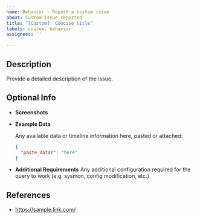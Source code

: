 ```yaml
---
name: Behavior - Report a custom issue
about: Custom Issue reported
title: "[Custom]: Concise title"
labels: custom, behavior
assignees: ''

---
```


## Description

Provide a detailed description of the issue.

## Optional Info

- **Screenshots**

- **Example Data**

  Any available data or timeline information here, pasted or attached:

  ```json
  {
    "paste_dataz": "here"
  }
  ```

- **Additional Requirements**
  Any additional configuration required for the query to work (e.g. sysmon, config modification, etc.)


## References
- https://sample.link.com/

